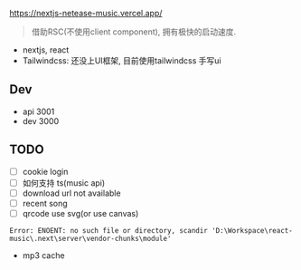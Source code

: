 https://nextjs-netease-music.vercel.app/

> 借助RSC(不使用client component), 拥有极快的启动速度.

- nextjs, react
- Tailwindcss: 还没上UI框架, 目前使用tailwindcss 手写ui

## Dev

- api 3001
- dev 3000

## TODO

- [ ] cookie login
- [ ] 如何支持 ts(music api)
- [ ] download url not available
- [ ] recent song
- [ ] qrcode use svg(or use canvas)

<!-- https://github.com/imsyy/SPlayer/blob/dev/src/api/home.js -->

```
Error: ENOENT: no such file or directory, scandir 'D:\Workspace\react-music\.next\server\vendor-chunks\module'
```

- mp3 cache
<!-- - 跨域问题() -->
